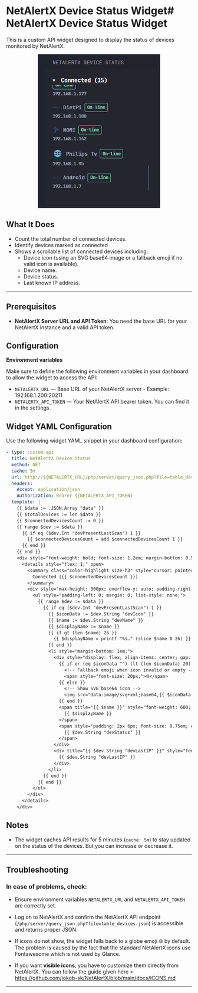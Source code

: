 # NetAlertX Device Status Widget# NetAlertX Device Status Widget

This is a custom API widget designed to display the status of devices monitored by NetAlertX.

<p align="center">
  <img src="preview.png" alt="preview" />
</p>

## What It Does

- Count the total number of connected devices.
- Identify devices marked as connected
- Shows a scrollable list of connected devices including:
  - Device icon (using an SVG base64 image or a fallback emoji if no valid icon is available).
  - Device name.
  - Device status.
  - Last known IP address.

---

## Prerequisites

- **NetAlertX Server URL and API Token**: You need the base URL for your NetAlertX instance and a valid API token.

## Configuration

 **Environment variables**

   Make sure to define the following environment variables in your dashboard to allow the widget to access the API:

   - `NETALERTX_URL` — Base URL of your NetAlertX server - Example: 192.168.1.200:20211
   - `NETALERTX_API_TOKEN` — Your NetAlertX API bearer token. You can find it in the settings.

## **Widget YAML Configuration**

   Use the following widget YAML snippet in your dashboard configuration:

   ```yaml
   - type: custom-api
     title: NetAlertX Device Status
     method: GET
     cache: 5m
     url: http://${NETALERTX_URL}/php/server/query_json.php?file=table_devices.json
     headers:
       Accept: application/json
       Authorization: Bearer ${NETALERTX_API_TOKEN}
     template: |
       {{ $data := .JSON.Array "data" }}
       {{ $totalDevices := len $data }}
       {{ $connectedDevicesCount := 0 }}
       {{ range $dev := $data }}
         {{ if eq ($dev.Int "devPresentLastScan") 1 }}
           {{ $connectedDevicesCount = add $connectedDevicesCount 1 }}
         {{ end }}
       {{ end }}
       <div style="font-weight: bold; font-size: 1.2em; margin-bottom: 0.5em; display:flex; gap: 1rem;">
         <details style="flex: 1;" open>
           <summary class="color-highlight size-h3" style="cursor: pointer; font-weight: 600;">
             Connected ({{ $connectedDevicesCount }})
           </summary>
           <div style="max-height: 300px; overflow-y: auto; padding-right: 6px;">
             <ul style="padding-left: 0; margin: 0; list-style: none;">
               {{ range $dev := $data }}
                 {{ if eq ($dev.Int "devPresentLastScan") 1 }}
                   {{ $iconData := $dev.String "devIcon" }}
                   {{ $name := $dev.String "devName" }}
                   {{ $displayName := $name }}
                   {{ if gt (len $name) 26 }}
                     {{ $displayName = printf "%s…" (slice $name 0 26) }}
                   {{ end }}
                   <li style="margin-bottom: 1em;">
                     <div style="display: flex; align-items: center; gap: 8px; flex-wrap: wrap;">
                       {{ if or (eq $iconData "") (lt (len $iconData) 20) (and (ge (len $iconData) 2) (eq (slice $iconData 0 2) "PG")) }}
                         <!-- Fallback emoji when icon invalid or empty -->
                         <span style="font-size: 20px;">​🌐​️</span>
                       {{ else }}
                         <!-- Show SVG base64 icon -->
                         <img src="data:image/svg+xml;base64,{{ $iconData }}" alt="icon" style="width: 20px; height: 20px;" />
                       {{ end }}
                       <span title="{{ $name }}" style="font-weight: 600; font-size: 0.9em; white-space: nowrap; overflow: hidden; text-overflow: ellipsis; max-width: 200px;">
                         {{ $displayName }}
                       </span>
                       <span style="padding: 2px 6px; font-size: 0.75em; color: var(--color-positive); border: 1px solid var(--color-positive); border-radius: 4px; white-space: normal; max-width: 100px; word-break: break-word;">
                         {{ $dev.String "devStatus" }}
                       </span>
                     </div>
                     <div title="{{ $dev.String "devLastIP" }}" style="font-size: 0.75em; color: var(--color-subtle); margin-top: 2px; white-space: nowrap; overflow: hidden; text-overflow: ellipsis; max-width: 200px;">
                       {{ $dev.String "devLastIP" }}
                     </div>
                   </li>
                 {{ end }}
               {{ end }}
             </ul>
           </div>
         </details>
       </div>
   ```
## Notes

- The widget caches API results for 5 minutes (`cache: 5m`) to stay updated on the status of the devices. But you can increase or decrease it.


---

## Troubleshooting

### In case of problems, check:

- Ensure environment variables `NETALERTX_URL` and `NETALERTX_API_TOKEN` are correctly set.

- Log on to NetAlertX and confirm the NetAlertX API endpoint (`/php/server/query_json.php?file=table_devices.json`) is accessible and returns proper JSON. 

- If icons do not show, the widget falls back to a globe emoji 🌐 by default. The problem is caused by the fact that the standard NetAlertX icons use Fontawesome which is not used by Glance.

- If you want **visible icons**, you have to customize them directly from NetAlertX. You can follow the guide given here > https://github.com/jokob-sk/NetAlertX/blob/main/docs/ICONS.md

---
